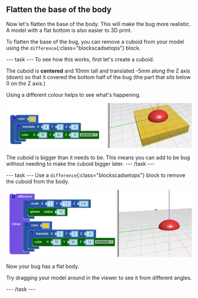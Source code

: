 ## Flatten the base of the body

Now let's flatten the base of the body. This will make the bug more realistic. A model with a flat bottom is also easier to 3D print. 

To flatten the base of the bug, you can remove a cuboid from your model using the `difference`{:class="blockscadsetops"} block.

--- task ---
To see how this works, first let's create a cuboid. 

The cuboid is **centered** and 10mm tall and translated -5mm along the Z axis (down) so that it covered the bottom half of the bug (the part that sits below 0 on the Z axis.)

Using a different colour helps to see what's happening. 

![screenshot](images/bug-body-cuboid.png)

The cuboid is bigger than it needs to be. This means you can add to be bug without needing to make the cuboid bigger later. 
--- /task ---

--- task ---
Use a `difference`{:class="blockscadsetops"} block to remove the cuboid from the body. 

![screenshot](images/bug-difference.png)

Now your bug has a flat body. 

Try dragging your model around in the viewer to see it from different angles. 

--- /task ---



  
